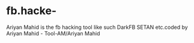 # fb.hacke-
Ariyan Mahid is the fb hacking tool like such DarkFB SETAN etc.coded by Ariyan Mahid - Tool-AM/Ariyan Mahid
